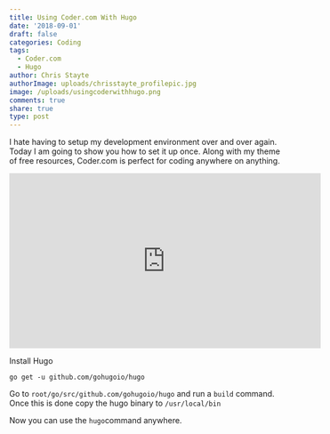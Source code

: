 ```yaml
---
title: Using Coder.com With Hugo
date: '2018-09-01'
draft: false
categories: Coding
tags:
  - Coder.com
  - Hugo
author: Chris Stayte
authorImage: uploads/chrisstayte_profilepic.jpg
image: /uploads/usingcoderwithhugo.png
comments: true
share: true
type: post
---
```

I hate having to setup my development environment over and over again. Today I am going to show you how to set it up once. Along with my theme of free resources, Coder.com is perfect for coding anywhere on anything. 

<iframe width="560" height="315" src="https://www.youtube.com/embed/-uLJNGnh-5Y" frameborder="0" allow="autoplay; encrypted-media" allowfullscreen></iframe>

Install Hugo 

```
go get -u github.com/gohugoio/hugo
```

Go to `root/go/src/github.com/gohugoio/hugo` and run a `build` command. Once this is done copy the hugo binary to `/usr/local/bin`

Now you can use the `hugo`command anywhere.

